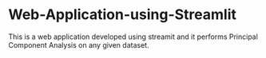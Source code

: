 # Web-Application-using-Streamlit
This is a web application developed using streamit and it performs Principal Component Analysis on any given dataset.
